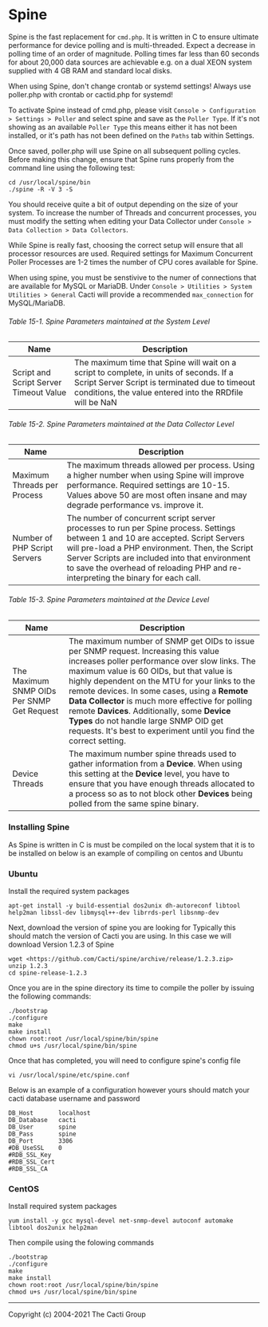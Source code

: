 # Spine

Spine is the fast replacement for `cmd.php`. It is written in C to ensure
ultimate performance for device polling and is multi-threaded. Expect a
decrease in polling time of an order of magnitude. Polling times far
less than 60 seconds for about 20,000 data sources are achievable e.g.
on a dual XEON system supplied with 4 GB RAM and standard local disks.

When using Spine, don't change crontab or systemd settings! Always use
poller.php with crontab or cactid.php for systemd!

To activate Spine instead of cmd.php, please visit
`Console > Configuration > Settings > Poller` and select spine and save
as the `Poller Type`. If it's not showing as an available `Poller Type`
this means either it has not been installed, or it's path has not
been defined on the `Paths` tab within Settings.

Once saved, poller.php will use Spine on all subsequent polling cycles.
Before making this change, ensure that Spine runs properly from the
command line using the following test:

```console
cd /usr/local/spine/bin
./spine -R -V 3 -S
```

You should receive quite a bit of output depending on the size of your
system.  To increase the number of Threads and concurrent processes,
you must modify the setting when editing your Data Collector under
`Console > Data Collection > Data Collectors`.

While Spine is really fast, choosing the correct setup will ensure that all
processor resources are used. Required settings for Maximum Concurrent Poller
Processes are 1-2 times the number of CPU cores available for Spine.

When using spine, you must be senstivive to the numer of connections that
are available for MySQL or MariaDB.  Under
`Console > Utilities > System Utilities > General` Cacti will provide a
recommended `max_connection` for MySQL/MariaDB.

###### Table 15-1. Spine Parameters maintained at the System Level

Name | Description
--- | ---
Script and Script Server Timeout Value | The maximum time that Spine will wait on a script to complete, in units of seconds. If a Script Server Script is terminated due to timeout conditions, the value entered into the RRDfile will be NaN

###### Table 15-2. Spine Parameters maintained at the Data Collector Level

Name | Description
--- | ---
Maximum Threads per Process | The maximum threads allowed per process. Using a higher number when using Spine will improve performance. Required settings are 10-15. Values above 50 are most often insane and may degrade performance vs. improve it.
Number of PHP Script Servers | The number of concurrent script server processes to run per Spine process. Settings between 1 and 10 are accepted. Script Servers will pre-load a PHP environment. Then, the Script Server Scripts are included into that environment to save the overhead of reloading PHP and re-interpreting the binary for each call.

###### Table 15-3. Spine Parameters maintained at the Device Level

Name | Description
--- | ---
The Maximum SNMP OIDs Per SNMP Get Request | The maximum number of SNMP get OIDs to issue per SNMP request. Increasing this value increases poller performance over slow links. The maximum value is 60 OIDs, but that value is highly dependent on the MTU for your links to the remote devices.  In some cases, using a **Remote Data Collector** is much more effective for polling remote **Davices**. Additionally, some **Device Types** do not handle large SNMP OID get requests.  It's best to experiment until you find the correct setting.
Device Threads | The maximum number spine threads used to gather information from a **Device**.  When using this setting at the **Device** level, you have to ensure that you have enough threads allocated to a process so as to not block other **Devices** being polled from the same spine binary.

### Installing Spine

As Spine is written in C is must be compiled on the local system that it is to
be installed on  below is an example of compiling on centos and Ubuntu

### Ubuntu

Install the required system packages

```console
apt-get install -y build-essential dos2unix dh-autoreconf libtool help2man libssl-dev libmysql++-dev librrds-perl libsnmp-dev
```

Next, download the version of spine you are looking for Typically this should
match the version of Cacti you are using. In this case we will download Version
1.2.3 of Spine

```console
wget <https://github.com/Cacti/spine/archive/release/1.2.3.zip>
unzip 1.2.3
cd spine-release-1.2.3
```

Once you are in the spine directory its time to compile the poller by issuing
the following commands:

```console
./bootstrap
./configure
make
make install
chown root:root /usr/local/spine/bin/spine
chmod u+s /usr/local/spine/bin/spine
```

Once that has completed, you will need to configure spine's config file

```console
vi /usr/local/spine/etc/spine.conf
```

Below is an example of a configuration however yours should match your cacti
database username and password

```console
DB_Host       localhost
DB_Database   cacti
DB_User       spine
DB_Pass       spine
DB_Port       3306
#DB_UseSSL    0
#RDB_SSL_Key
#RDB_SSL_Cert
#RDB_SSL_CA
```

### CentOS

Install required system packages

```console
yum install -y gcc mysql-devel net-snmp-devel autoconf automake libtool dos2unix help2man
```

Then compile using the folowing commands

```console
./bootstrap
./configure
make
make install
chown root:root /usr/local/spine/bin/spine
chmod u+s /usr/local/spine/bin/spine
```

---
Copyright (c) 2004-2021 The Cacti Group
